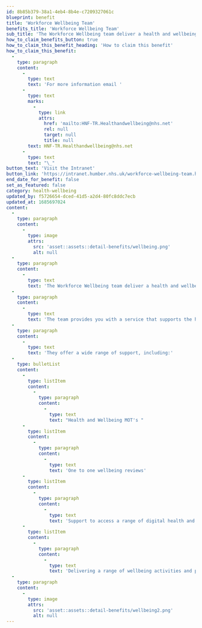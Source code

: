```yaml
---
id: 8b85b379-38a1-4eb4-8b4e-c7209327061c
blueprint: benefit
title: 'Workforce Wellbeing Team'
benefits_title: 'Workforce Wellbeing Team'
sub_title: 'The Workforce Wellbeing team deliver a health and wellbeing service and an integrated workforce wellbeing programme.'
how_to_claim_benefits_button: true
how_to_claim_this_benefit_heading: 'How to claim this benefit'
how_to_claim_this_benefit:
  -
    type: paragraph
    content:
      -
        type: text
        text: 'For more information email '
      -
        type: text
        marks:
          -
            type: link
            attrs:
              href: 'mailto:HNF-TR.Healthandwellbeing@nhs.net'
              rel: null
              target: null
              title: null
        text: HNF-TR.Healthandwellbeing@nhs.net
      -
        type: text
        text: "\_"
button_text: 'Visit the Intranet'
button_link: 'https://intranet.humber.nhs.uk/workforce-wellbeing-team.htm'
end_date_for_benefit: false
set_as_featured: false
category: health-wellbeing
updated_by: f5726654-dced-41d5-a2d4-80fc8ddc7ecb
updated_at: 1685697024
content:
  -
    type: paragraph
    content:
      -
        type: image
        attrs:
          src: 'asset::assets::detail-benefits/wellbeing.png'
          alt: null
  -
    type: paragraph
    content:
      -
        type: text
        text: 'The Workforce Wellbeing team deliver a health and wellbeing service and an integrated workforce wellbeing programme, offering support to our Humbelievable staff for your physical, mental and social health and wellbeing.'
  -
    type: paragraph
    content:
      -
        type: text
        text: 'The team provides you with a service that supports the health and wellbeing of the workforce through the promotion of a range of health initiatives that meet the Trusts’ organisational health priorities.'
  -
    type: paragraph
    content:
      -
        type: text
        text: 'They offer a wide range of support, including:'
  -
    type: bulletList
    content:
      -
        type: listItem
        content:
          -
            type: paragraph
            content:
              -
                type: text
                text: "Health and Wellbeing MOT's "
      -
        type: listItem
        content:
          -
            type: paragraph
            content:
              -
                type: text
                text: 'One to one wellbeing reviews'
      -
        type: listItem
        content:
          -
            type: paragraph
            content:
              -
                type: text
                text: 'Support to access a range of digital health and wellbeing apps, tools and resources e.g. Shinymind'
      -
        type: listItem
        content:
          -
            type: paragraph
            content:
              -
                type: text
                text: 'Delivering a range of wellbeing activities and public health themed events'
  -
    type: paragraph
    content:
      -
        type: image
        attrs:
          src: 'asset::assets::detail-benefits/wellbeing2.png'
          alt: null
---
```

